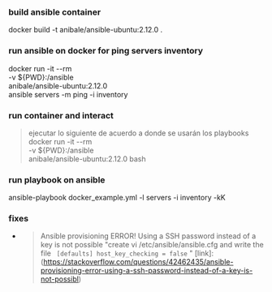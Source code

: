 ### build ansible container 

docker build -t anibale/ansible-ubuntu:2.12.0 .

### run ansible on docker for ping servers inventory
docker run -it --rm \
  -v ${PWD}:/ansible \
  anibale/ansible-ubuntu:2.12.0 \
  ansible servers -m ping -i inventory  


### run container and interact
> ejecutar lo siguiente de acuerdo a donde se usarán los playbooks
docker run -it --rm \
  -v ${PWD}:/ansible \
  anibale/ansible-ubuntu:2.12.0 bash

### run playbook on ansible
ansible-playbook docker_example.yml -l servers -i inventory -kK

### fixes 
*   > Ansible provisioning ERROR! Using a SSH password instead of a key is not possible
 "create vi /etc/ansible/ansible.cfg and write the file ``` [defaults] host_key_checking = false``` "
 [link]: (https://stackoverflow.com/questions/42462435/ansible-provisioning-error-using-a-ssh-password-instead-of-a-key-is-not-possibl)